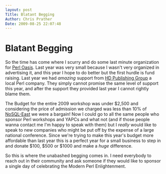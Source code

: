 ```yaml
---
layout: post
Title: Blatant Begging  
Author: Chris Prather
Date: 2009-08-25 22:07:48
---
```


# Blatant Begging
So the time has come where I scurry and do some last minute organization for [Perl Oasis](http://perloasis.com). Last year was very small because I wasn't very organized in advertising it, and this year I hope to do better but the first hurdle is fund raising. Last year we had *amazing* support from [HD Publishing Group](http://hdpublishinggroup.com) a local Perl company. They simply cannot promise the same level of support this year, and after the support they provided last year I cannot rightly blame them.

The Budget for the entire 2009 workshop was under $2,500 and considering the price of admission we  charged was less than 10% of [NoSQL-East](http://nosqleast.com/2009/) we were a bargain! Now I could go to all the same people who sponsor Perl workshops and YAPCs and what not (and if those people wanna contact me I'm happy to speak with them) but I *really* would like to speak to new companies who might be put off by the expense of a large national conference. Since we're trying to make this year's budget more affordable than last year this is a perfect year for a small business to step in and donate $100, $500 or $1000 and make a *huge* difference.

So this is where the unabashed begging comes in. I need everybody to reach out in their community and ask someone if they would like to sponsor a single day of celebrating the Modern Perl Enlightenment.

